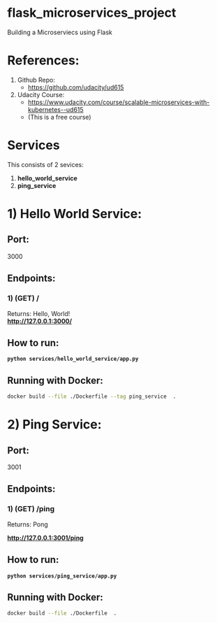 # flask_microservices_project
Building a Microserviecs using Flask

# References:

1. Github Repo: 
	- https://github.com/udacity/ud615  
2. Udacity Course: 
	- https://www.udacity.com/course/scalable-microservices-with-kubernetes--ud615
	- (This is a free course)

# Services

This consists of 2 sevices:

1. **hello_world_service**
2. **ping_service**



# 1) Hello World Service:

## Port: 
3000  

## Endpoints:

### 1) (GET) /
Returns: Hello, World!  
**http://127.0.0.1:3000/**




## How to run:

<b>

```shell
python services/hello_world_service/app.py
```

</b>



## Running with Docker:

```bash
docker build --file ./Dockerfile --tag ping_service  .
```





# 2) Ping Service:

## Port: 
3001  

## Endpoints:

### 1) (GET) /ping
Returns: Pong  

**http://127.0.0.1:3001/ping**



## How to run:

<b>

```shell
python services/ping_service/app.py
```

</b>



## Running with Docker:

```bash
docker build --file ./Dockerfile  .
```










